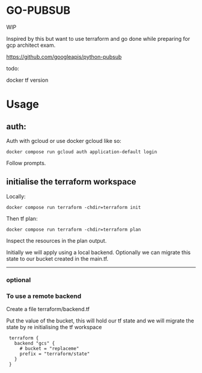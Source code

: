 # GO-PUBSUB

WIP

Inspired by this but want to use terraform and go done while preparing for gcp architect exam.

https://github.com/googleapis/python-pubsub


todo:

docker tf version


#  Usage

## auth:

Auth with gcloud or use docker gcloud like so:

```docker compose run gcloud auth application-default login```

Follow prompts.

## initialise the terraform workspace

Locally:

```docker compose run terraform -chdir=terraform init```

Then tf plan:

```docker compose run terraform -chdir=terraform plan```

Inspect the resources in the plan output.

Initially we will apply using a local backend. Optionally we can migrate this state to our bucket created in the main.tf.

---

### optional

### To use a remote backend


Create a file terraform/backend.tf

Put the value of the bucket, this will hold our tf state and we will migrate the state by re initialising the tf workspace

```
 terraform {
   backend "gcs" {
     # bucket = "replaceme"
     prefix = "terraform/state"
   }
 }
```
